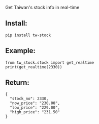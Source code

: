 Get Taiwan's stock info in real-time

## Install:

```
pip install tw-stock
```
## Example:

```
from tw_stock.stock import get_realtime
print(get_realtime(2330))
```
## Return:

```
{
  "stock_no": 2330,
  "now_price": "230.00",
  "low_price": "229.00",
  "high_price": "231.50"
}
```
